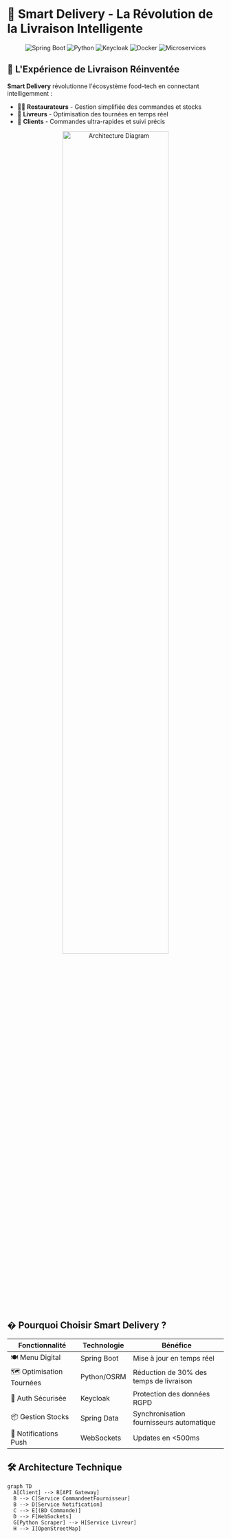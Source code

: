 # 🚀 Smart Delivery - La Révolution de la Livraison Intelligente  

<div align="center">
  <img src="https://img.shields.io/badge/Spring%20Boot-6DB33F?logo=spring&logoColor=white" alt="Spring Boot">
  <img src="https://img.shields.io/badge/Python-3776AB?logo=python&logoColor=white" alt="Python">
  <img src="https://img.shields.io/badge/Keycloak-EC5425?logo=keycloak&logoColor=white" alt="Keycloak">
  <img src="https://img.shields.io/badge/Docker-2496ED?logo=docker&logoColor=white" alt="Docker">
  <img src="https://img.shields.io/badge/Microservices-architecture-FF6C37?logo=kubernetes&logoColor=white" alt="Microservices">
</div>

## 🌟 L'Expérience de Livraison Réinventée

**Smart Delivery** révolutionne l'écosystème food-tech en connectant intelligemment :
- 👨‍🍳 **Restaurateurs** - Gestion simplifiée des commandes et stocks
- 🚴 **Livreurs** - Optimisation des tournées en temps réel
- 🛒 **Clients** - Commandes ultra-rapides et suivi précis

<div align="center">
  <img width="70%" src="https://via.placeholder.com/800x400/2D3748/FFFFFF?text=Smart+Delivery+Workflow" alt="Architecture Diagram">
</div>

## � Pourquoi Choisir Smart Delivery ?

| Fonctionnalité | Technologie | Bénéfice |
|---------------|------------|----------|
| 🍽️ Menu Digital | Spring Boot | Mise à jour en temps réel |
| 🗺️ Optimisation Tournées | Python/OSRM | Réduction de 30% des temps de livraison |
| 🔐 Auth Sécurisée | Keycloak | Protection des données RGPD |
| 📦 Gestion Stocks | Spring Data | Synchronisation fournisseurs automatique |
| 📱 Notifications Push | WebSockets | Updates en <500ms |

## 🛠️ Architecture Technique

```mermaid
graph TD
  A[Client] --> B[API Gateway]
  B --> C[Service CommandeetFournisseur] 
  B --> D[Service Notification]
  C --> E[(BD Commande)]
  D --> F[WebSockets]
  G[Python Scraper] --> H[Service Livreur]
  H --> I[OpenStreetMap]
